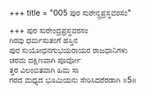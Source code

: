 +++
title = "005 ಪುರ ಸುರೇನ್ದ್ರಪ್ರಸ್ಥವರಸಂ"

+++
ಪುರ ಸುರೇಂದ್ರಪ್ರಸ್ಥವರಸಂ  
ಗಿರವು ಧರ್ಮಸುತಂಗೆ ಹಸ್ತಿನ  
ಪುರ ಸುಯೋಧನಗುಭಯರಾಯರ ರಾಜಧಾನಿಗಳು   
ಚರಮ ದಕ್ಷಿಣವಾಗಿ ಪೂರ್ವೋ  
ತ್ತರ ವಿಲಂಬಿತವಾಗಿ ಹಿಮ ಸಾ  
ಗರದ ಮಧ್ಯದ ಭೂಮಿಯನು ಸೇರಿಸಿದರೆರಡಾಗಿ      ॥5॥
